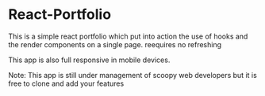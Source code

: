 # React-Portfolio
This is a simple react portfolio which put into action the use of hooks and the render components on a single page. reequires no refreshing

This app is also full responsive in mobile devices.

Note: This app is still under management of scoopy web developers but it is free to clone and add your features
